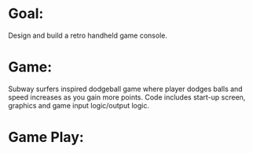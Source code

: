 # Goal:
Design and build a retro handheld game console.

# Game:
Subway surfers inspired dodgeball game where player dodges balls and speed increases as you gain more points. 
Code includes start-up screen, graphics and game input logic/output logic.

# Game Play:
